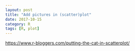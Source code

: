 ```yaml
---
layout: post
title: "Add pictures in (scatter)plot"
date: 2017-10-15
category: R
tags: [R, plot]
---
```



https://www.r-bloggers.com/putting-the-cat-in-scatterplot/
